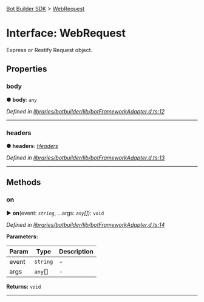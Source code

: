 [Bot Builder SDK](../README.md) > [WebRequest](../interfaces/botbuilder.webrequest.md)



# Interface: WebRequest


Express or Restify Request object.


## Properties
<a id="body"></a>

###  body

**●  body**:  *`any`* 

*Defined in [libraries/botbuilder/lib/botFrameworkAdapter.d.ts:12](https://github.com/Microsoft/botbuilder-js/blob/b68a82a/libraries/botbuilder/lib/botFrameworkAdapter.d.ts#L12)*





___

<a id="headers"></a>

###  headers

**●  headers**:  *[Headers](botbuilder.headers.md)* 

*Defined in [libraries/botbuilder/lib/botFrameworkAdapter.d.ts:13](https://github.com/Microsoft/botbuilder-js/blob/b68a82a/libraries/botbuilder/lib/botFrameworkAdapter.d.ts#L13)*





___


## Methods
<a id="on"></a>

###  on

► **on**(event: *`string`*, ...args: *`any`[]*): `void`



*Defined in [libraries/botbuilder/lib/botFrameworkAdapter.d.ts:14](https://github.com/Microsoft/botbuilder-js/blob/b68a82a/libraries/botbuilder/lib/botFrameworkAdapter.d.ts#L14)*



**Parameters:**

| Param | Type | Description |
| ------ | ------ | ------ |
| event | `string`   |  - |
| args | `any`[]   |  - |





**Returns:** `void`





___


